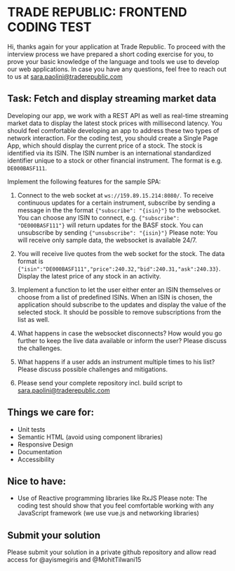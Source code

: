 # TRADE REPUBLIC: FRONTEND CODING TEST

Hi, thanks again for your application at Trade Republic. To proceed with the
interview process we have prepared a short coding exercise for you, to prove your
basic knowledge of the language and tools we use to develop our web applications.
In case you have any questions, feel free to reach out to us at
sara.paolini@traderepublic.com

## Task: Fetch and display streaming market data

Developing our app, we work with a REST API as well as real-time streaming market
data to display the latest stock prices with millisecond latency. You should feel
comfortable developing an app to address these two types of network interaction.
For the coding test, you should create a Single Page App, 
which should display the current price of a stock. The stock is identified via its ISIN. 
The ISIN number is an international standardized identifier unique to a stock or 
other financial instrument. The format is e.g. `DE000BASF111`.

Implement the following features for the sample SPA:

1. Connect to the web socket at `ws://159.89.15.214:8080/`. To receive
continuous updates for a certain instrument, subscribe by sending a message in
the the format `{"subscribe": "{isin}"}` to the websocket. You can choose
any ISIN to connect, e.g. `{"subscribe": "DE000BASF111"}` will return updates
for the BASF stock. You can unsubscribe by sending `{"unsubscribe": "{isin}"}`
Please note: You will receive only sample data, the websocket is available 24/7.

2. You will receive live quotes from the web socket for the stock. The data format is
`{"isin":"DE000BASF111","price":240.32,"bid":240.31,"ask":240.33}`. Display the
latest price of any stock in an activity.

3. Implement a function to let the user either enter an ISIN themselves or
choose from a list of predefined ISINs. When an ISIN is chosen, the application
should subscribe to the updates and display the value of the selected stock. It should be
possible to remove subscriptions from the list as well.

4. What happens in case the websocket disconnects? How would you go further to keep
the live data available or inform the user? Please discuss the challenges.

5. What happens if a user adds an instrument multiple times to his list? Please discuss
possible challenges and mitigations.

6. Please send your complete repository incl. build script to
sara.paolini@traderepublic.com

## Things we care for:
- Unit tests
- Semantic HTML (avoid using component libraries)
- Responsive Design
- Documentation
- Accessibility

## Nice to have:
- Use of Reactive programming libraries like RxJS
Please note: The coding test should show that you feel comfortable working with any JavaScript framework (we use vue.js and networking libraries)

## Submit your solution
Please submit your solution in a private github repository and allow read access
for @ayismegiris and @MohitTilwani15

